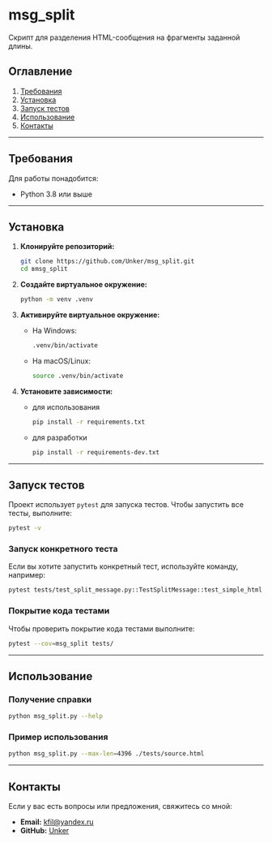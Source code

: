# msg_split

Скрипт для разделения HTML-сообщения на фрагменты заданной длины.

## Оглавление

1. [Требования](#требования)
2. [Установка](#установка)
3. [Запуск тестов](#запуск-тестов)
4. [Использование](#использование)
5. [Контакты](#контакты)

---

## Требования

Для работы понадобится:

- Python 3.8 или выше

---

## Установка

1. **Клонируйте репозиторий:**

   ```bash
   git clone https://github.com/Unker/msg_split.git
   cd вmsg_split
   ```

1. **Создайте виртуальное окружение:**

   ```bash
   python -m venv .venv
   ```

1. **Активируйте виртуальное окружение:**

   - На Windows:

     ```bash
     .venv/bin/activate
     ```

   - На macOS/Linux:

     ```bash
     source .venv/bin/activate
     ```

1. **Установите зависимости:**

   - для использования
      ```bash
      pip install -r requirements.txt
      ```

   - для разработки
      ```bash
      pip install -r requirements-dev.txt
      ```
---

## Запуск тестов

Проект использует `pytest` для запуска тестов. Чтобы запустить все тесты, выполните:

```bash
pytest -v
```

### Запуск конкретного теста

Если вы хотите запустить конкретный тест, используйте команду, например:

```bash
pytest tests/test_split_message.py::TestSplitMessage::test_simple_html -v
```

### Покрытие кода тестами

Чтобы проверить покрытие кода тестами выполните:

```bash
pytest --cov=msg_split tests/
```

---

## Использование

### Получение справки

```bash
python msg_split.py --help
```

### Пример использования

```bash
python msg_split.py --max-len=4396 ./tests/source.html 
```

---


## Контакты

Если у вас есть вопросы или предложения, свяжитесь со мной:

- **Email:** kfil@yandex.ru
- **GitHub:** [Unker](https://github.com/Unker)